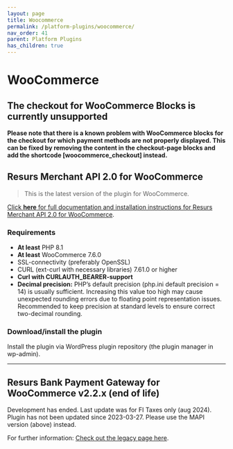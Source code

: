 ```yaml
---
layout: page
title: Woocommerce
permalink: /platform-plugins/woocommerce/
nav_order: 41
parent: Platform Plugins
has_children: true
---
```


# WooCommerce

## The checkout for WooCommerce Blocks is currently unsupported

**Please note that there is a known problem with WooCommerce blocks for the checkout for which payment methods are not
properly displayed. This can be fixed by removing the content in the checkout-page blocks and add the
shortcode [woocommerce_checkout] instead.**

## Resurs Merchant API 2.0 for WooCommerce

> This is the latest version of the plugin for WooCommerce.

[Click **here** for full documentation and installation instructions for Resurs Merchant API 2.0 for WooCommerce](resurs-merchant-api-for-woocommerce.md).

### Requirements

- **At least** PHP 8.1
- **At least** WooCommerce 7.6.0
- SSL-connectivity (preferably OpenSSL)
- CURL (ext-curl with necessary libraries) 7.61.0 or higher
- **Curl with CURLAUTH_BEARER-support**
- **Decimal precision:** PHP’s default precision (php.ini default precision = 14) is usually sufficient. Increasing this
  value too high may cause unexpected rounding errors due to floating point representation issues. Recommended to keep
  precision at standard levels to ensure correct two-decimal rounding.

### Download/install the plugin

Install the plugin via WordPress plugin repository (the plugin manager
in wp-admin).

-------------------

## Resurs Bank Payment Gateway for WooCommerce v2.2.x (**end of life**)

Development has ended. Last update was for FI Taxes only (aug 2024). Plugin has not been updated since 2023-03-27.
Please use the MAPI version (above) instead.

For further information: [Check out the legacy page here](version22.md).
